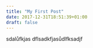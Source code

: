 ```yaml
---
title: "My First Post"
date: 2017-12-31T18:51:39+01:00
draft: false
---
```


sdalůfkjas dflsadkfjasůdlfksadjf